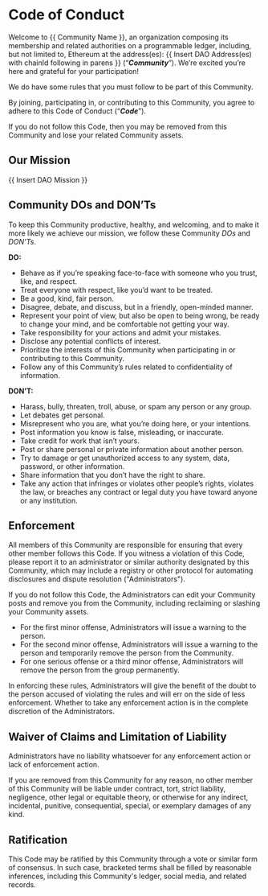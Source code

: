 # Code of Conduct

Welcome to {{ Community Name }}, an organization composing its membership and related authorities on a programmable ledger, including, but not limited to, Ethereum at the address(es): {{ Insert DAO Address(es) with chainId following in parens }} (“***Community***”). We’re excited you’re here and grateful for your participation!

We do have some rules that you must follow to be part of this Community.

By joining, participating in, or contributing to this Community, you agree to adhere to this Code of Conduct (“***Code***”).

If you do not follow this Code, then you may be removed from this Community and lose your related Community assets.

## Our Mission

{{ Insert DAO Mission }}

## Community DOs and DON’Ts

To keep this Community productive, healthy, and welcoming, and to make it more likely we achieve our mission, we follow these Community *DOs* and *DON’Ts*.

**DO:**
* Behave as if you’re speaking face-to-face with someone who you trust, like, and respect.
* Treat everyone with respect, like you’d want to be treated.
* Be a good, kind, fair person.
* Disagree, debate, and discuss, but in a friendly, open-minded manner.
* Represent your point of view, but also be open to being wrong, be ready to change your mind, and be comfortable not getting your way.
* Take responsibility for your actions and admit your mistakes.
* Disclose any potential conflicts of interest.
* Prioritize the interests of this Community when participating in or contributing to this Community.
* Follow any of this Community’s rules related to confidentiality of information.

**DON’T:**
* Harass, bully, threaten, troll, abuse, or spam any person or any group.
* Let debates get personal.
* Misrepresent who you are, what you’re doing here, or your intentions.
* Post information you know is false, misleading, or inaccurate.
* Take credit for work that isn’t yours.
* Post or share personal or private information about another person.
* Try to damage or get unauthorized access to any system, data, password, or other information.
* Share information that you don’t have the right to share.
* Take any action that infringes or violates other people’s rights, violates the law, or breaches any contract or legal duty you have toward anyone or any institution.

## Enforcement

All members of this Community are responsible for ensuring that every other member follows this Code. If you witness a violation of this Code, please report it to an administrator or similar authority designated by this Community, which may include a registry or other protocol for automating disclosures and dispute resolution ("Administrators").

If you do not follow this Code, the Administrators can edit your Community posts and remove you from the Community, including reclaiming or slashing your Community assets.

* For the first minor offense, Administrators will issue a warning to the person.
* For the second minor offense, Administrators will issue a warning to the person and temporarily remove the person from the Community.
* For one serious offense or a third minor offense, Administrators will remove the person from the group permanently.

In enforcing these rules, Administrators will give the benefit of the doubt to the person accused of violating the rules and will err on the side of less enforcement. Whether to take any enforcement action is in the complete discretion of the Administrators.

## Waiver of Claims and Limitation of Liability

Administrators have no liability whatsoever for any enforcement action or lack of enforcement action.

If you are removed from this Community for any reason, no other member of this Community will be liable under contract, tort, strict liability, negligence, other legal or equitable theory, or otherwise for any indirect, incidental, punitive, consequential, special, or exemplary damages of any kind.

## Ratification

This Code may be ratified by this Community through a vote or similar form of consensus. In such case, bracketed terms shall be filled by reasonable inferences, including this Community's ledger, social media, and related records.
